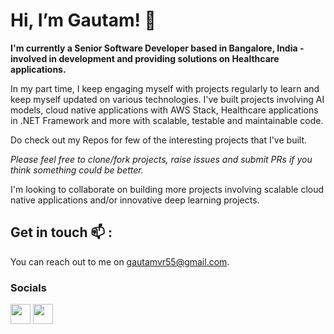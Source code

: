 # Hi, I’m Gautam! 👋 

**I'm currently a Senior Software Developer based in Bangalore, India - involved in development and providing solutions on Healthcare applications.**

In my part time, I keep engaging myself with projects regularly to learn and keep myself updated on various technologies. I've built projects involving AI models, cloud native applications with AWS Stack, Healthcare applications in .NET Framework and more with scalable, testable and maintainable code.

Do check out my Repos for few of the interesting projects that I've built.

*Please feel free to clone/fork projects, raise issues and submit PRs if you think something could be better.*

 I'm looking to collaborate on building more projects involving scalable cloud native applications and/or innovative deep learning projects.

## Get in touch 📫 :

You can reach out to me on gautamvr55@gmail.com.

### Socials

<p align="left"> <a href="https://www.github.com/gautamvr" target="_blank" rel="noreferrer"><img src="https://raw.githubusercontent.com/danielcranney/readme-generator/main/public/icons/socials/github.svg" width="32" height="32" /></a> <a href="https://www.linkedin.com/in/gautam-vr" target="_blank" rel="noreferrer"><img src="https://raw.githubusercontent.com/danielcranney/readme-generator/main/public/icons/socials/linkedin.svg" width="32" height="32" /></a></p>

